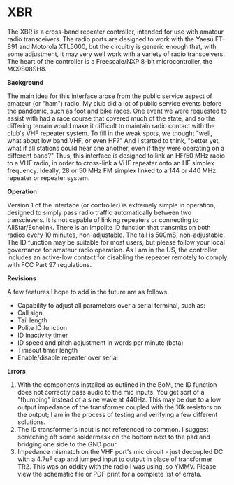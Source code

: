# XBR
The XBR is a cross-band repeater controller, intended for use with amateur radio transceivers. The radio ports are designed to work with the Yaesu FT-891 and Motorola XTL5000, but the circuitry is generic enough that, with some adjustment, it may very well work with a variety of radio transceivers. The heart of the controller is a Freescale/NXP 8-bit microcontroller, the MC9S08SH8.

**Background**

The main idea for this interface arose from the public service aspect of amateur (or "ham") radio. My club did a lot of public service events before the pandemic, such as foot and bike races. One event we were requested to assist with had a race course that covered much of the state, and so the differing terrain would make it difficult to maintain radio contact with the club's VHF repeater system. To fill in the weak spots, we thought "well, what about low band VHF, or even HF?" And I started to think, "better yet, what if all stations could hear one another, even if they were operating on a different band?" Thus, this interface is designed to link an HF/50 MHz radio to a VHF radio, in order to cross-link a VHF repeater onto an HF simplex frequency. Ideally, 28 or 50 MHz FM simplex linked to a 144 or 440 MHz repeater or repeater system.

**Operation**

Version 1 of the interface (or controller) is extremely simple in operation, designed to simply pass radio traffic automatically between two transcievers. It is not capable of linking repeaters or connecting to AllStar/Echolink. There is an impolite ID function that transmits on both radios every 10 minutes, non-adjustable. The tail is 500mS, non-adjustable. The ID function may be suitable for most users, but please follow your local governance for amateur radio operation. As I am in the US, the controller includes an active-low contact for disabling the repeater remotely to comply with FCC Part 97 regulations.

**Revisions**

A few features I hope to add in the future are as follows.
- Capability to adjust all parameters over a serial terminal, such as:
- Call sign
- Tail length
- Polite ID function
- ID inactivity timer
- ID speed and pitch adjustment in words per minute (beta)
- Timeout timer length
- Enable/disable repeater over serial

**Errors**

1) With the components installed as outlined in the BoM, the ID function does not correctly pass audio to the mic inputs. You get sort of a "thumping" instead of a sine wave at 440Hz. This may be due to a low output impedance of the transformer coupled with the 10k resistors on the output; I am in the process of testing and verifying a few different solutions. 
2) The ID transformer's input is not referenced to common. I suggest scratching off some soldermask on the bottom next to the pad and bridging one side to the GND pour.
3) Impedance mismatch on the VHF port's mic circuit - just decoupled DC with a 4.7uF cap and jumped input to output in place of transformer TR2. This was an oddity with the radio I was using, so YMMV. 
Please view the schematic file or PDF print for a complete list of errata. 
